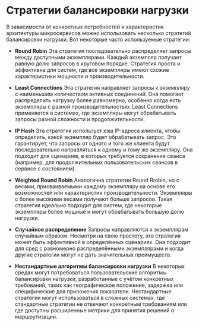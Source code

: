# Стратегии балансировки нагрузки

В зависимости от конкретных потребностей и характеристик архитектуры микросервисов можно использовать несколько стратегий балансировки нагрузки. Вот некоторые часто используемые стратегии:

* **Round Robin**
  Эта стратегия последовательно распределяет запросы между доступными экземплярами. Каждый экземпляр получает равную долю запросов в круговом порядке.
  Стратегия проста и эффективна для систем, где все экземпляры имеют схожие характеристики мощности и производительности.


* **Least Connections**
  Эта стратегия направляет запросы к экземпляру с наименьшим количеством активных соединений. Она помогает распределить нагрузку более равномерно, особенно когда есть экземпляры с разной производительностью.
  Least Connections применяется в системах, где экземпляры могут обрабатывать запросы разной сложности и продолжительности.


* **IP Hash**
  Эта стратегия использует хэш IP-адреса клиента, чтобы определить, какой экземпляр будет обрабатывать запрос. Это гарантирует, что запросы от одного и того же клиента будут последовательно направляться к одному и тому же экземпляру.
  Она подходит для сценариев, в которых требуется сохранение сеанса (например, для продолжительных пользовательских сеансов в сервисе с состоянием).


* **Weighted Round Robin**
  Аналогична стратегии Round Rrobin, но с весами, присваиваемыми каждому экземпляру на основе его возможностей или характеристик производительности. Экземпляры с более высокими весами получают больше запросов.
  Такая стратегия идеально подходит для систем, где некоторые экземпляры более мощные и могут обрабатывать большую долю нагрузки.
* **Случайное распределение**
  Запросы направляются к экземплярам случайным образом. Несмотря на свою простоту, эта стратегия может быть эффективной в определённых сценариях.
  Она подходит для сред с равномерно распределёнными экземплярами и когда другие стратегии могут не дать значительных преимуществ.
* **Нестандартные алгоритмы балансировки нагрузки**
  В некоторых средах могут потребоваться пользовательские алгоритмы балансировки нагрузки, разработанные с учётом конкретных требований, таких как географическое положение, задержка или специфические для приложения показатели.
  Нестандартные стратегии могут использоваться в сложных системах, где стандартные стратегии не отвечают конкретным требованиям или где доступны расширенные метрики для принятия решений о маршрутизации.
